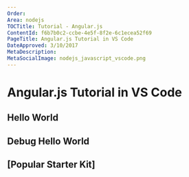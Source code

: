```yaml
---
Order: 
Area: nodejs
TOCTitle: Tutorial - Angular.js
ContentId: f6b7b0c2-ccbe-4e5f-8f2e-6c1ecea52f69
PageTitle: Angular.js Tutorial in VS Code
DateApproved: 3/10/2017
MetaDescription: 
MetaSocialImage: nodejs_javascript_vscode.png
---
```


# Angular.js Tutorial in VS Code

## Hello World

## Debug Hello World

## [Popular Starter Kit]